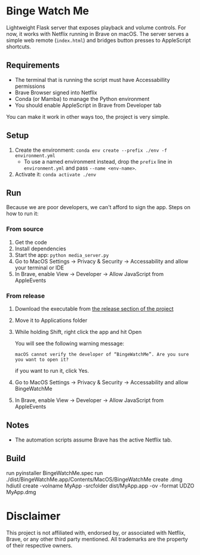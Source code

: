 # Binge Watch Me

Lightweight Flask server that exposes playback and volume controls. For now, it works with Netflix running in Brave on macOS. The server serves a simple web remote (`index.html`) and bridges button presses to AppleScript shortcuts.

## Requirements
- The terminal that is running the script must have Accessabillity permissions
- Brave Browser signed into Netflix
- Conda (or Mamba) to manage the Python environment
- You should enable AppleScript in Brave from Developer tab

You can make it work in other ways too, the project is very simple.

## Setup
1. Create the environment: `conda env create --prefix ./env -f environment.yml`
   - To use a named environment instead, drop the `prefix` line in `environment.yml` and pass `--name <env-name>`.
2. Activate it: `conda activate ./env`

## Run
Because we are poor developers, we can't afford to sign the app. Steps on how to run it:

### From source
1. Get the code
2. Install dependencies
3. Start the app: `python media_server.py`
4. Go to MacOS Settings -> Privacy & Security -> Accessability and allow your terminal or IDE
5. In Brave, enable View -> Developer -> Allow JavaScript from AppleEvents

### From release
1. Download the executable from [the release section of the project](https://github.com/YYx00xZZ/binge-watch-me/releases)
2. Move it to Applications folder
3. While holding Shift, right click the app and hit Open

   You will see the following warning message:
   ```
   macOS cannot verify the developer of “BingeWatchMe”. Are you sure you want to open it?
   ```
   if you want to run it, click Yes.
4. Go to MacOS Settings -> Privacy & Security -> Accessability and allow BingeWatchMe
5. In Brave, enable View -> Developer -> Allow JavaScript from AppleEvents


## Notes
- The automation scripts assume Brave has the active Netflix tab.

## Build
run pyinstaller BingeWatchMe.spec
run ./dist/BingeWatchMe.app/Contents/MacOS/BingeWatchMe
create .dmg hdiutil create -volname MyApp -srcfolder dist/MyApp.app -ov -format UDZO MyApp.dmg

# Disclaimer
This project is not affiliated with, endorsed by, or associated with Netflix, Brave, or any other third party mentioned. All trademarks are the property of their respective owners.